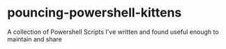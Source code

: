 # pouncing-powershell-kittens
A collection of Powershell Scripts I've written and found useful enough to maintain and share
